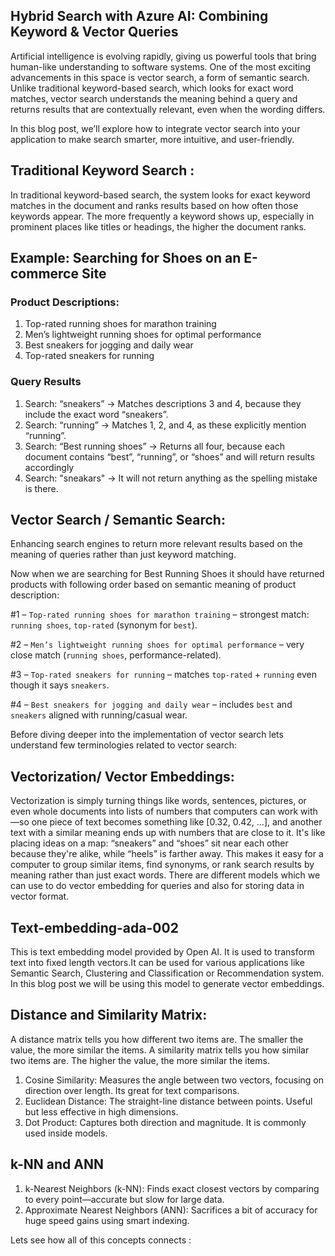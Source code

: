 ## Hybrid Search with Azure AI: Combining Keyword & Vector Queries
Artificial intelligence is evolving rapidly, giving us powerful tools that bring human-like understanding to software systems. One of the most exciting advancements in this space is vector search, a form of semantic search. Unlike traditional keyword-based search, which looks for exact word matches, vector search understands the meaning behind a query and returns results that are contextually relevant, even when the wording differs.

In this blog post, we’ll explore how to integrate vector search into your application to make search smarter, more intuitive, and user-friendly.

## Traditional Keyword Search :
In traditional keyword-based search, the system looks for exact keyword matches in the document and ranks results based on how often those keywords appear. The more frequently a keyword shows up, especially in prominent places like titles or headings, the higher the document ranks.

## Example: Searching for Shoes on an E-commerce Site

### Product Descriptions:
1. Top-rated running shoes for marathon training
2. Men’s lightweight running shoes for optimal performance
3. Best sneakers for jogging and daily wear
4. Top-rated sneakers for running

### Query Results
1. Search: “sneakers” -> Matches descriptions 3 and 4, because they include the exact word “sneakers”.
2. Search: “running” -> Matches 1, 2, and 4, as these explicitly mention “running”.
3. Search: “Best running shoes” -> Returns all four, because each document contains “best”, “running”, or “shoes” and will return results accordingly
4. Search: "sneakars" ->  It will not return anything as the spelling mistake is there. 

## Vector Search / Semantic Search:
Enhancing search engines to return more relevant results based on the meaning of queries rather than just keyword matching.

Now when we are searching for Best Running Shoes it should have returned products with following order based on semantic meaning of product description: 

  #1 – `Top‑rated running shoes for marathon training` – strongest match: `running shoes`, `top-rated` (synonym for `best`).

  #2 – `Men’s lightweight running shoes for optimal performance` – very close match (`running shoes`, performance-related).

  #3 – `Top‑rated sneakers for running` – matches `top-rated` + `running` even though it says `sneakers`.

  #4 – `Best sneakers for jogging and daily wear` – includes `best` and `sneakers` aligned with running/casual wear.

Before diving deeper into the implementation of vector search lets understand few terminologies related to vector search:

## Vectorization/ Vector Embeddings:

Vectorization is simply turning things like words, sentences, pictures, or even whole documents into lists of numbers that computers can work with—so one piece of text becomes something like [0.32, 0.42, …], and another text with a similar meaning ends up with numbers that are close to it. It's like placing ideas on a map: “sneakers” and “shoes” sit near each other because they're alike, while “heels” is farther away. This makes it easy for a computer to group similar items, find synonyms, or rank search results by meaning rather than just exact words.
There are different models which we can use to do vector embedding for queries and also for storing data in vector format. 

## Text-embedding-ada-002

This is text embedding model provided by Open AI. It is used to transform text into fixed length vectors.It can be used for various applications like Semantic Search, Clustering and Classification or Recommendation system.
In this blog post we will be using this model to generate vector embeddings.

## Distance and Similarity Matrix:

A distance matrix tells you how different two items are. The smaller the value, the more similar the items. A similarity matrix tells you how similar two items are. The higher the value, the more similar the items.

1. Cosine Similarity: Measures the angle between two vectors, focusing on direction over length. Its great for text comparisons.
2. Euclidean Distance: The straight-line distance between points. Useful but less effective in high dimensions.
3. Dot Product: Captures both direction and magnitude. It is commonly used inside models.

## k-NN and ANN

1. k-Nearest Neighbors (k-NN): Finds exact closest vectors by comparing to every point—accurate but slow for large data.
2. Approximate Nearest Neighbors (ANN): Sacrifices a bit of accuracy for huge speed gains using smart indexing.

Lets see how all of this concepts connects :
